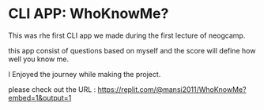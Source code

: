 # CLI APP: WhoKnowMe?

This was rhe first CLI app we made during the first lecture of neogcamp.

this app consist of questions based on myself and the score will define how well you know me.

I Enjoyed the journey while making the project.

please check out the URL : https://replit.com/@mansi2011/WhoKnowMe?embed=1&output=1

